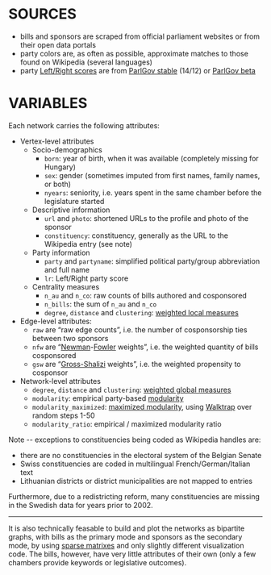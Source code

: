# SOURCES

* bills and sponsors are scraped from official parliament websites or from their open data portals
* party colors are, as often as possible, approximate matches to those found on Wikipedia (several languages)
* party [Left/Right scores](http://www.parlgov.org/documentation/party-positions/) are from [ParlGov stable](http://www.parlgov.org/static/static-2014/stable/data.html) (14/12) or [ParlGov beta](http://www.parlgov.org/)

# VARIABLES

Each network carries the following attributes:

- Vertex-level attributes
	- Socio-demographics
		- `born`: year of birth, when it was available (completely missing for Hungary)
		- `sex`: gender (sometimes imputed from first names, family names, or both)
		- `nyears`: seniority, i.e. years spent in the same chamber before the legislature started
	- Descriptive information
		- `url` and `photo`: shortened URLs to the profile and photo of the sponsor
		- `constituency`: constituency, generally as the URL to the Wikipedia entry (see note)
	- Party information
		- `party` and `partyname`: simplified political party/group abbreviation and full name
		- `lr`: Left/Right party score
	- Centrality measures
		- `n_au` and `n_co`: raw counts of bills authored and cosponsored
		- `n_bills`: the sum of `n_au` and `n_co`
		- `degree`, `distance` and `clustering`: [weighted local measures](http://toreopsahl.com/2010/04/21/article-node-centrality-in-weighted-networks-generalizing-degree-and-shortest-paths/ "Opsahl 2010")
- Edge-level attributes:
	- `raw` are “raw edge counts”, i.e. the number of cosponsorship ties between two sponsors
	- `nfw` are “[Newman](http://www-personal.umich.edu/~mejn/papers/016132.pdf "Newman 2001")-[Fowler](http://jhfowler.ucsd.edu/best_connected_congressperson.pdf "Fowler 2006") weights”, i.e. the weighted quantity of bills cosponsored
	- `gsw` are “[Gross-Shalizi](http://www.latinodecisions.com/files/4013/3840/2978/Gross-Kirkland-Shalizi_Multilevel-Cosponsorship_PolAnlys-submission.pdf "Gross, Kirkland and Shalizi 2012") weights”, i.e. the weighted propensity to cosponsor
- Network-level attributes
	- `degree`, `distance` and `clustering`: [weighted global measures](http://toreopsahl.com/2010/04/21/article-node-centrality-in-weighted-networks-generalizing-degree-and-shortest-paths/ "Opsahl 2010")
	- `modularity`: empirical party-based [modularity](http://arxiv.org/abs/physics/0602124 "Newman 2006")
	- `modularity_maximized`: [maximized modularity](http://papers.ssrn.com/sol3/papers.cfm?abstract_id=1437055 "Waugh et al. 2012"), using [Walktrap](http://arxiv.org/abs/physics/0512106 "Pons and Latapy 2005") over random steps 1-50
	- `modularity_ratio`: empirical / maximized modularity ratio

Note -- exceptions to constituencies being coded as Wikipedia handles are:

- there are no constituencies in the electoral system of the Belgian Senate
- Swiss constituencies are coded in multilingual French/German/Italian text
- Lithuanian districts or district municipalities are not mapped to entries

Furthermore, due to a redistricting reform, many constituencies are missing in the Swedish data for years prior to 2002.

* * *

It is also technically feasable to build and plot the networks as bipartite graphs, with bills as the primary mode and sponsors as the secondary mode, by using [sparse matrixes](http://solomonmessing.wordpress.com/2012/09/30/working-with-bipartiteaffiliation-network-data-in-r/) and only slightly different visualization code. The bills, however, have very little attributes of their own (only a few chambers provide keywords or legislative outcomes).
